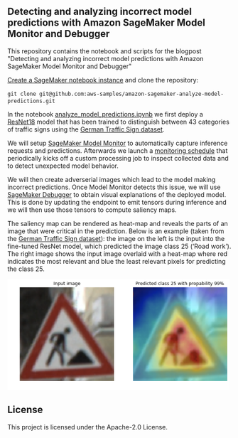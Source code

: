 ## Detecting and analyzing incorrect model predictions with Amazon SageMaker Model Monitor and Debugger

This repository contains the notebook and scripts for the blogpost "Detecting and analyzing incorrect model predictions with Amazon SageMaker Model Monitor and Debugger" 

[Create a SageMaker notebook instance](https://docs.aws.amazon.com/sagemaker/latest/dg/howitworks-create-ws.html) and clone the repository:
```
git clone git@github.com:aws-samples/amazon-sagemaker-analyze-model-predictions.git
```

In the notebook [analyze_model_predictions.ipynb](analyze_model_predictions.ipynb) we first deploy a [ResNet18](https://arxiv.org/abs/1512.03385) model that has been trained to distinguish between 43 categories of traffic signs using the [German Traffic Sign dataset](https://ieeexplore.ieee.org/document/6033395).

We will setup [SageMaker Model Monitor](https://aws.amazon.com/blogs/aws/amazon-sagemaker-model-monitor-fully-managed-automatic-monitoring-for-your-machine-learning-models/) to automatically capture inference requests and predictions.
Afterwards we launch a [monitoring schedule](https://docs.aws.amazon.com/sagemaker/latest/dg/model-monitor-scheduling.html) that periodically kicks off a custom processing job to inspect collected data and to detect unexpected model behavior. 

We will then create adverserial images which lead to the model making incorrect predictions. Once Model Monitor detects this issue, we will use [SageMaker Debugger](https://aws.amazon.com/blogs/aws/amazon-sagemaker-debugger-debug-your-machine-learning-models/) to obtain visual explanations of the deployed model. This is done by updating the endpoint to emit tensors during inference and we will then use those tensors to compute saliency maps.  

The saliency map can be rendered as heat-map and reveals the parts of an image that were critical in the prediction. Below is an example (taken from the  [German Traffic Sign dataset](http://benchmark.ini.rub.de/?section=gtsrb&subsection=dataset)):  the image on the left is the input into the fine-tuned ResNet model, which predicted the image class 25 (‘Road work’). The right image shows the input image overlaid with a heat-map where red indicates the most relevant and blue the least relevant pixels for predicting the class 25.

<p>
<img src="images/image.png", width="500" height="250" />
</p>

## License

This project is licensed under the Apache-2.0 License.

